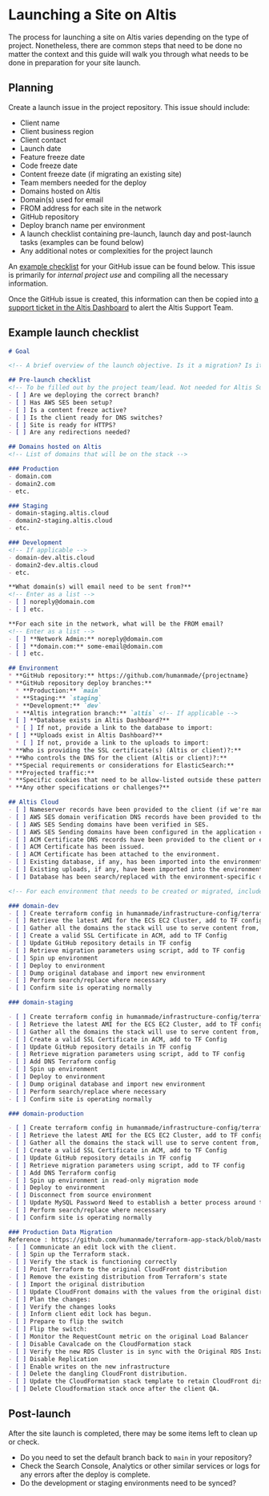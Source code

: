 # Launching a Site on Altis

The process for launching a site on Altis varies depending on the type of project. Nonetheless, there are common steps that need to be done no matter the context and this guide will walk you through what needs to be done in preparation for your site launch.

## Planning

Create a launch issue in the project repository. This issue should include:

* Client name
* Client business region
* Client contact
* Launch date
* Feature freeze date
* Code freeze date
* Content freeze date (if migrating an existing site)
* Team members needed for the deploy
* Domains hosted on Altis
* Domain(s) used for email
* FROM address for each site in the network
* GitHub repository
* Deploy branch name per environment
* A launch checklist containing pre-launch, launch day and post-launch tasks (examples can be found below)
* Any additional notes or complexities for the project launch

An [example checklist](#Example-launch-checklist) for your GitHub issue can be found below. This issue is primarily for _internal project use_ and compiling all the necessary information. 

Once the GitHub issue is created, this information can then be copied into [a support ticket in the Altis Dashboard](https://docs.altis-dxp.com/guides/getting-help-with-altis/) to alert the Altis Support Team.

## Example launch checklist

```markdown
# Goal

<!-- A brief overview of the launch objective. Is it a migration? Is it a new site? -->

## Pre-launch checklist
<!-- To be filled out by the project team/lead. Not needed for Altis Support ticket. -->
- [ ] Are we deploying the correct branch?
- [ ] Has AWS SES been setup?
- [ ] Is a content freeze active?
- [ ] Is the client ready for DNS switches?
- [ ] Site is ready for HTTPS?
- [ ] Are any redirections needed?

## Domains hosted on Altis
<!-- List of domains that will be on the stack -->

### Production
- domain.com
- domain2.com
- etc.

### Staging
- domain-staging.altis.cloud
- domain2-staging.altis.cloud
- etc.

### Development
<!-- If applicable -->
- domain-dev.altis.cloud
- domain2-dev.altis.cloud
- etc.

**What domain(s) will email need to be sent from?**
<!-- Enter as a list -->
- [ ] noreply@domain.com
- [ ] etc.

**For each site in the network, what will be the FROM email?
<!-- Enter as a list -->
- [ ] **Network Admin:** noreply@domain.com
- [ ] **domain.com:** some-email@domain.com
- [ ] etc.

## Environment
* **GitHub repository:** https://github.com/humanmade/{projectname}
* **GitHub repository deploy branches:**
  * **Production:** `main`
  * **Staging:** `staging`
  * **Development:** `dev`
  * **Altis integration branch:** `altis` <!-- If applicable -->
* [ ] **Database exists in Altis Dashboard?**
  * [ ] If not, provide a link to the database to import:
* [ ] **Uploads exist in Altis Dashboard?**
  * [ ] If not, provide a link to the uploads to import:  
* **Who is providing the SSL certificate(s) (Altis or client)?:** 
* **Who controls the DNS for the client (Altis or client)?:**
* **Special requirements or considerations for ElasticSearch:**
* **Projected traffic:** 
* **Specific cookies that need to be allow-listed outside these patterns `comment_`, `hm_`, `wordpress_`, `wp-`, `wp_`, `altis_`:**
* **Any other specifications or challenges?**

## Altis Cloud
- [ ] Nameserver records have been provided to the client (if we're managing their DNS).
- [ ] AWS SES domain verification DNS records have been provided to the client or entered into Route 53.
- [ ] AWS SES Sending domains have been verified in SES.
- [ ] AWS SES Sending domains have been configured in the application code.
- [ ] ACM Certificate DNS records have been provided to the client or entered into Route 53
- [ ] ACM Certificate has been issued.
- [ ] ACM Certificate has been attached to the environment.
- [ ] Existing database, if any, has been imported into the environment.
- [ ] Existing uploads, if any, have been imported into the environment.
- [ ] Database has been search/replaced with the environment-specific domain as the replacement.

<!-- For each environment that needs to be created or migrated, include a checklist like the following: -->

### domain-dev
- [ ] Create terraform config in humanmade/infrastructure-config/terraform/apps
- [ ] Retrieve the latest AMI for the ECS EC2 Cluster, add to TF config
- [ ] Gather all the domains the stack will use to serve content from, add to TF config
- [ ] Create a valid SSL Certificate in ACM, add to TF Config
- [ ] Update GitHub repository details in TF config
- [ ] Retrieve migration parameters using script, add to TF config
- [ ] Spin up environment
- [ ] Deploy to environment
- [ ] Dump original database and import new environment
- [ ] Perform search/replace where necessary
- [ ] Confirm site is operating normally

### domain-staging

- [ ] Create terraform config in humanmade/infrastructure-config/terraform/apps
- [ ] Retrieve the latest AMI for the ECS EC2 Cluster, add to TF config
- [ ] Gather all the domains the stack will use to serve content from, add to TF config
- [ ] Create a valid SSL Certificate in ACM, add to TF Config
- [ ] Update GitHub repository details in TF config
- [ ] Retrieve migration parameters using script, add to TF config
- [ ] Add DNS Terraform config
- [ ] Spin up environment
- [ ] Deploy to environment
- [ ] Dump original database and import new environment
- [ ] Perform search/replace where necessary
- [ ] Confirm site is operating normally

### domain-production

- [ ] Create terraform config in humanmade/infrastructure-config/terraform/apps
- [ ] Retrieve the latest AMI for the ECS EC2 Cluster, add to TF config
- [ ] Gather all the domains the stack will use to serve content from, add to TF config
- [ ] Create a valid SSL Certificate in ACM, add to TF Config
- [ ] Update GitHub repository details in TF config
- [ ] Retrieve migration parameters using script, add to TF config
- [ ] Add DNS Terraform config
- [ ] Spin up environment in read-only migration mode
- [ ] Deploy to environment
- [ ] Disconnect from source environment
- [ ] Update MySQL Password Need to establish a better process around this
- [ ] Perform search/replace where necessary
- [ ] Confirm site is operating normally

### Production Data Migration
Reference : https://github.com/humanmade/terraform-app-stack/blob/master/MIGRATING.md#migration-checklist
- [ ] Communicate an edit lock with the client.
- [ ] Spin up the Terraform stack.
- [ ] Verify the stack is functioning correctly
- [ ] Point Terraform to the original CloudFront distribution
- [ ] Remove the existing distribution from Terraform's state
- [ ] Import the original distribution
- [ ] Update CloudFront domains with the values from the original distribution
- [ ] Plan the changes:
- [ ] Verify the changes looks
- [ ] Inform client edit lock has begun.
- [ ] Prepare to flip the switch
- [ ] Flip the switch:
- [ ] Monitor the RequestCount metric on the original Load Balancer
- [ ] Disable Cavalcade on the CloudFormation stack
- [ ] Verify the new RDS Cluster is in sync with the Original RDS Instance
- [ ] Disable Replication
- [ ] Enable writes on the new infrastructure
- [ ] Delete the dangling CloudFront distribution.
- [ ] Update the CloudFormation stack template to retain CloudFront distribution.
- [ ] Delete Cloudformation stack once after the client QA.

```

## Post-launch

After the site launch is completed, there may be some items left to clean up or check.

- Do you need to set the default branch back to `main` in your repository?
- Check the Search Console, Analytics or other similar services or logs for any errors after the deploy is complete.
- Do the development or staging environments need to be synced?